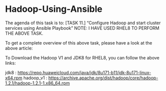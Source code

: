 # Hadoop-Using-Ansible

The agenda of this task is to:
[TASK 11.]
“Configure Hadoop and start cluster services using Ansible Playbook”
NOTE: I HAVE USED RHEL8 TO PERFORM THE ABOVE TASK.

To get a complete overview of this above task, please have a look at the above article:


To Download the Hadoop V1 and JDK8 for RHEL8, you can follow the above links:

jdk8 : https://repo.huaweicloud.com/java/jdk/8u171-b11/jdk-8u171-linux-x64.rpm
hadoop_v1 : https://archive.apache.org/dist/hadoop/core/hadoop-1.2.1/hadoop-1.2.1-1.x86_64.rpm
